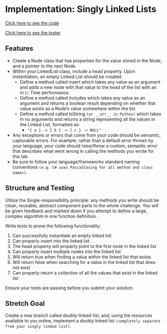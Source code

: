 # Implementation: Singly Linked Lists

[Click here to see the code](linked-list.js)

[Click here to see the tester](linked-list.test.js)

## Features

- Create a Node class that has properties for the value stored in the Node, and a pointer to the next Node.
- Within your LinkedList class, include a head property. Upon instantiation, an empty Linked List should be created.
  - Define a method called insert which takes any value as an argument and adds a new node with that value to the head of the list with an `O(1)` Time performance.
  - Define a method called includes which takes any value as an argument and returns a boolean result depending on whether that value exists as a Node’s value somewhere within the list.
  - Define a method called toString `(or __str__ in Python)` which takes in no arguments and returns a string representing all the values in the Linked List, formatted as:
    - `"{ a } -> { b } -> { c } -> NULL"`
- Any exceptions or errors that come from your code should be semantic, capturable errors. For example, rather than a default error thrown by your language, your code should raise/throw a custom, semantic error that describes what went wrong in calling the methods you wrote for this lab.
- Be sure to follow your language/frameworks standard naming conventions `(e.g. C# uses PascalCasing for all method and class names)`.

## Structure and Testing

Utilize the Single-responsibility principle: any methods you write should be clean, reusable, abstract component parts to the whole challenge. You will be given feedback and marked down if you attempt to define a large, complex algorithm in one function definition.

Write tests to prove the following functionality:

1. Can successfully instantiate an empty linked list
2. Can properly insert into the linked list
3. The head property will properly point to the first node in the linked list
4. Can properly insert multiple nodes into the linked list
5. Will return true when finding a value within the linked list that exists
6. Will return false when searching for a value in the linked list that does not exist
7. Can properly return a collection of all the values that exist in the linked list

Ensure your tests are passing before you submit your solution.

## Stretch Goal

Create a new branch called doubly-linked-list, and, using the resources available to you online, implement a doubly linked list `(completely separate from your singly linked list)`.
